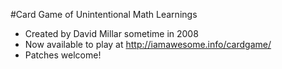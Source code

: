 #Card Game of Unintentional Math Learnings
* Created by David Millar sometime in 2008
* Now available to play at http://iamawesome.info/cardgame/
* Patches welcome!
